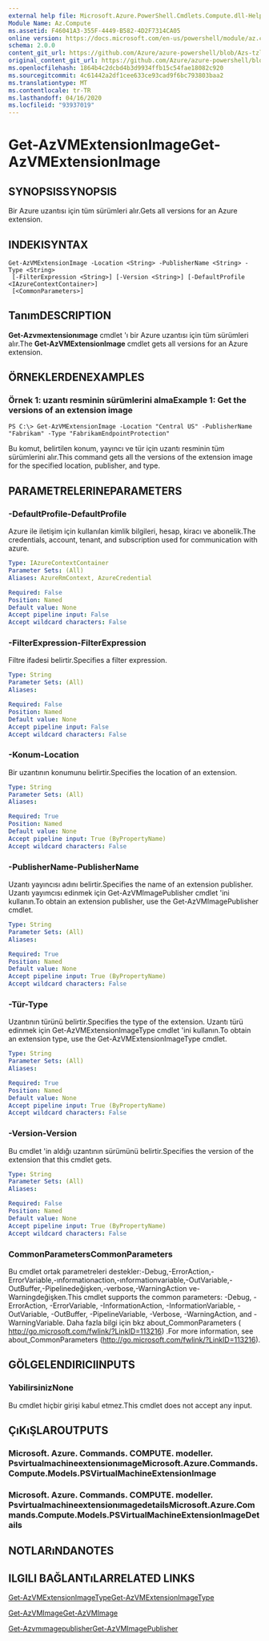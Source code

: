 ```yaml
---
external help file: Microsoft.Azure.PowerShell.Cmdlets.Compute.dll-Help-Help.xml
Module Name: Az.Compute
ms.assetid: F46041A3-355F-4449-B582-4D2F7314CA05
online version: https://docs.microsoft.com/en-us/powershell/module/az.compute/get-azvmextensionimage
schema: 2.0.0
content_git_url: https://github.com/Azure/azure-powershell/blob/Azs-tzl/src/Compute/Compute/help/Get-AzVMExtensionImage.md
original_content_git_url: https://github.com/Azure/azure-powershell/blob/Azs-tzl/src/Compute/Compute/help/Get-AzVMExtensionImage.md
ms.openlocfilehash: 1864b4c2dcbd4b3d9934ffb15c54fae18082c920
ms.sourcegitcommit: 4c61442a2df1cee633ce93cad9f6bc793803baa2
ms.translationtype: MT
ms.contentlocale: tr-TR
ms.lasthandoff: 04/16/2020
ms.locfileid: "93937019"
---
```

# <span data-ttu-id="d3080-101">Get-AzVMExtensionImage</span><span class="sxs-lookup"><span data-stu-id="d3080-101">Get-AzVMExtensionImage</span></span>

## <span data-ttu-id="d3080-102">SYNOPSIS</span><span class="sxs-lookup"><span data-stu-id="d3080-102">SYNOPSIS</span></span>
<span data-ttu-id="d3080-103">Bir Azure uzantısı için tüm sürümleri alır.</span><span class="sxs-lookup"><span data-stu-id="d3080-103">Gets all versions for an Azure extension.</span></span>

## <span data-ttu-id="d3080-104">INDEKI</span><span class="sxs-lookup"><span data-stu-id="d3080-104">SYNTAX</span></span>

```
Get-AzVMExtensionImage -Location <String> -PublisherName <String> -Type <String>
 [-FilterExpression <String>] [-Version <String>] [-DefaultProfile <IAzureContextContainer>]
 [<CommonParameters>]
```

## <span data-ttu-id="d3080-105">Tanım</span><span class="sxs-lookup"><span data-stu-id="d3080-105">DESCRIPTION</span></span>
<span data-ttu-id="d3080-106">**Get-Azvmextensionımage** cmdlet 'ı bir Azure uzantısı için tüm sürümleri alır.</span><span class="sxs-lookup"><span data-stu-id="d3080-106">The **Get-AzVMExtensionImage** cmdlet gets all versions for an Azure extension.</span></span>

## <span data-ttu-id="d3080-107">ÖRNEKLERDEN</span><span class="sxs-lookup"><span data-stu-id="d3080-107">EXAMPLES</span></span>

### <span data-ttu-id="d3080-108">Örnek 1: uzantı resminin sürümlerini alma</span><span class="sxs-lookup"><span data-stu-id="d3080-108">Example 1: Get the versions of an extension image</span></span>
```
PS C:\> Get-AzVMExtensionImage -Location "Central US" -PublisherName "Fabrikam" -Type "FabrikamEndpointProtection"
```

<span data-ttu-id="d3080-109">Bu komut, belirtilen konum, yayıncı ve tür için uzantı resminin tüm sürümlerini alır.</span><span class="sxs-lookup"><span data-stu-id="d3080-109">This command gets all the versions of the extension image for the specified location, publisher, and type.</span></span>

## <span data-ttu-id="d3080-110">PARAMETRELERINE</span><span class="sxs-lookup"><span data-stu-id="d3080-110">PARAMETERS</span></span>

### <span data-ttu-id="d3080-111">-DefaultProfile</span><span class="sxs-lookup"><span data-stu-id="d3080-111">-DefaultProfile</span></span>
<span data-ttu-id="d3080-112">Azure ile iletişim için kullanılan kimlik bilgileri, hesap, kiracı ve abonelik.</span><span class="sxs-lookup"><span data-stu-id="d3080-112">The credentials, account, tenant, and subscription used for communication with azure.</span></span>

```yaml
Type: IAzureContextContainer
Parameter Sets: (All)
Aliases: AzureRmContext, AzureCredential

Required: False
Position: Named
Default value: None
Accept pipeline input: False
Accept wildcard characters: False
```

### <span data-ttu-id="d3080-113">-FilterExpression</span><span class="sxs-lookup"><span data-stu-id="d3080-113">-FilterExpression</span></span>
<span data-ttu-id="d3080-114">Filtre ifadesi belirtir.</span><span class="sxs-lookup"><span data-stu-id="d3080-114">Specifies a filter expression.</span></span>

```yaml
Type: String
Parameter Sets: (All)
Aliases: 

Required: False
Position: Named
Default value: None
Accept pipeline input: False
Accept wildcard characters: False
```

### <span data-ttu-id="d3080-115">-Konum</span><span class="sxs-lookup"><span data-stu-id="d3080-115">-Location</span></span>
<span data-ttu-id="d3080-116">Bir uzantının konumunu belirtir.</span><span class="sxs-lookup"><span data-stu-id="d3080-116">Specifies the location of an extension.</span></span>

```yaml
Type: String
Parameter Sets: (All)
Aliases: 

Required: True
Position: Named
Default value: None
Accept pipeline input: True (ByPropertyName)
Accept wildcard characters: False
```

### <span data-ttu-id="d3080-117">-PublisherName</span><span class="sxs-lookup"><span data-stu-id="d3080-117">-PublisherName</span></span>
<span data-ttu-id="d3080-118">Uzantı yayıncısı adını belirtir.</span><span class="sxs-lookup"><span data-stu-id="d3080-118">Specifies the name of an extension publisher.</span></span>
<span data-ttu-id="d3080-119">Uzantı yayımcısı edinmek için Get-AzVMImagePublisher cmdlet 'ini kullanın.</span><span class="sxs-lookup"><span data-stu-id="d3080-119">To obtain an extension publisher, use the Get-AzVMImagePublisher cmdlet.</span></span>

```yaml
Type: String
Parameter Sets: (All)
Aliases: 

Required: True
Position: Named
Default value: None
Accept pipeline input: True (ByPropertyName)
Accept wildcard characters: False
```

### <span data-ttu-id="d3080-120">-Tür</span><span class="sxs-lookup"><span data-stu-id="d3080-120">-Type</span></span>
<span data-ttu-id="d3080-121">Uzantının türünü belirtir.</span><span class="sxs-lookup"><span data-stu-id="d3080-121">Specifies the type of the extension.</span></span>
<span data-ttu-id="d3080-122">Uzantı türü edinmek için Get-AzVMExtensionImageType cmdlet 'ini kullanın.</span><span class="sxs-lookup"><span data-stu-id="d3080-122">To obtain an extension type, use the Get-AzVMExtensionImageType cmdlet.</span></span>

```yaml
Type: String
Parameter Sets: (All)
Aliases: 

Required: True
Position: Named
Default value: None
Accept pipeline input: True (ByPropertyName)
Accept wildcard characters: False
```

### <span data-ttu-id="d3080-123">-Version</span><span class="sxs-lookup"><span data-stu-id="d3080-123">-Version</span></span>
<span data-ttu-id="d3080-124">Bu cmdlet 'in aldığı uzantının sürümünü belirtir.</span><span class="sxs-lookup"><span data-stu-id="d3080-124">Specifies the version of the extension that this cmdlet gets.</span></span>

```yaml
Type: String
Parameter Sets: (All)
Aliases: 

Required: False
Position: Named
Default value: None
Accept pipeline input: True (ByPropertyName)
Accept wildcard characters: False
```

### <span data-ttu-id="d3080-125">CommonParameters</span><span class="sxs-lookup"><span data-stu-id="d3080-125">CommonParameters</span></span>
<span data-ttu-id="d3080-126">Bu cmdlet ortak parametreleri destekler:-Debug,-ErrorAction,-ErrorVariable,-ınformationaction,-ınformationvariable,-OutVariable,-OutBuffer,-Pipelinedeğişken,-verbose,-WarningAction ve-Warningdeğişken.</span><span class="sxs-lookup"><span data-stu-id="d3080-126">This cmdlet supports the common parameters: -Debug, -ErrorAction, -ErrorVariable, -InformationAction, -InformationVariable, -OutVariable, -OutBuffer, -PipelineVariable, -Verbose, -WarningAction, and -WarningVariable.</span></span> <span data-ttu-id="d3080-127">Daha fazla bilgi için bkz about_CommonParameters ( http://go.microsoft.com/fwlink/?LinkID=113216) .</span><span class="sxs-lookup"><span data-stu-id="d3080-127">For more information, see about_CommonParameters (http://go.microsoft.com/fwlink/?LinkID=113216).</span></span>

## <span data-ttu-id="d3080-128">GÖLGELENDIRICI</span><span class="sxs-lookup"><span data-stu-id="d3080-128">INPUTS</span></span>

### <span data-ttu-id="d3080-129">Yabilirsiniz</span><span class="sxs-lookup"><span data-stu-id="d3080-129">None</span></span>
<span data-ttu-id="d3080-130">Bu cmdlet hiçbir girişi kabul etmez.</span><span class="sxs-lookup"><span data-stu-id="d3080-130">This cmdlet does not accept any input.</span></span>

## <span data-ttu-id="d3080-131">ÇıKıŞLAR</span><span class="sxs-lookup"><span data-stu-id="d3080-131">OUTPUTS</span></span>

### <span data-ttu-id="d3080-132">Microsoft. Azure. Commands. COMPUTE. modeller. Psvirtualmachineextensionımage</span><span class="sxs-lookup"><span data-stu-id="d3080-132">Microsoft.Azure.Commands.Compute.Models.PSVirtualMachineExtensionImage</span></span>

### <span data-ttu-id="d3080-133">Microsoft. Azure. Commands. COMPUTE. modeller. Psvirtualmachineextensionımagedetails</span><span class="sxs-lookup"><span data-stu-id="d3080-133">Microsoft.Azure.Commands.Compute.Models.PSVirtualMachineExtensionImageDetails</span></span>

## <span data-ttu-id="d3080-134">NOTLARıNDA</span><span class="sxs-lookup"><span data-stu-id="d3080-134">NOTES</span></span>

## <span data-ttu-id="d3080-135">ILGILI BAĞLANTıLAR</span><span class="sxs-lookup"><span data-stu-id="d3080-135">RELATED LINKS</span></span>

[<span data-ttu-id="d3080-136">Get-AzVMExtensionImageType</span><span class="sxs-lookup"><span data-stu-id="d3080-136">Get-AzVMExtensionImageType</span></span>](./Get-AzVMExtensionImageType.md)

[<span data-ttu-id="d3080-137">Get-AzVMImage</span><span class="sxs-lookup"><span data-stu-id="d3080-137">Get-AzVMImage</span></span>](./Get-AzVMImage.md)

[<span data-ttu-id="d3080-138">Get-Azvmımagepublisher</span><span class="sxs-lookup"><span data-stu-id="d3080-138">Get-AzVMImagePublisher</span></span>](./Get-AzVMImagePublisher.md)


